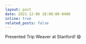 ```yaml
---
layout: post
date: 2021-12-06 18:00:00-0400
inline: true
related_posts: false
---
```


Presented Trip Weaver at Stanford! :smile:
